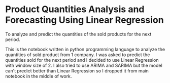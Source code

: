 # Product Quantities Analysis and Forecasting Using Linear Regression
To analyze and predict the quantities of the sold products for the next period.

This is the notebook written in python programming language to analyze the quantities of sold product from 1 company.
I was asked to predict the quantities sold for the next period and I decided to use Linear Regression with window size of 2.
I also tried to use ARIMA and SARIMA but the model can't predict better than Linear Regression so I dropped it from main notebook in the middle of work.
